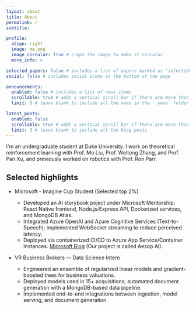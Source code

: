 ```yaml
---
layout: about
title: About
permalink: /
subtitle:

profile:
  align: right
  image: me.png
  image_circular: True # crops the image to make it circular
  more_info: >

selected_papers: false # includes a list of papers marked as "selected={true}"
social: false # includes social icons at the bottom of the page

announcements:
  enabled: false # includes a list of news items
  scrollable: true # adds a vertical scroll bar if there are more than 3 news items
  limit: 5 # leave blank to include all the news in the `_news` folder

latest_posts:
  enabled: false
  scrollable: true # adds a vertical scroll bar if there are more than 3 new posts items
  limit: 3 # leave blank to include all the blog posts
---
```


I'm an undergraduate student at Duke University. I work on theoretical reinforcement learning with Prof. Mo Liu, Prof. Weitong Zhang, and Prof. Pan Xu, and previously worked on robotics with Prof. Ron Parr.

## Selected highlights

- Microsoft - Imagine Cup Student (Selected top 2%)
  - Developed an AI storybook poject under Microsoft Mentorship: React Native frontend, Node.js/Express API, Dockerized services, and MongoDB Atlas.
  - Integrated Azure OpenAI and Azure Cognitive Services (Text-to-Speech); implemented WebSocket streaming to reduce perceived latency.
  - Deployed via containerized CI/CD to Azure App Service/Container Instances. [Microsoft Blog](https://techcommunity.microsoft.com/t5/student-developer-blog/announcing-the-2024-imagine-cup-semifinalists/ba-p/4066101) (Our project is called Aesop AI).

- VR Business Brokers — Data Science Intern
  - Engineered an ensemble of regularized linear models and gradient-boosted trees for business valuations.
  - Deployed models used in 15+ acquisitions; automated document generation with a MongoDB-based data pipeline.
  - Implemented end-to-end integrations between ingestion, model serving, and document generation

